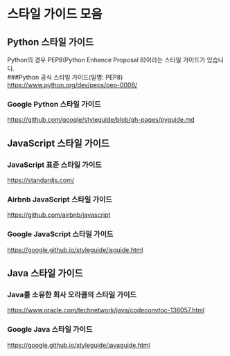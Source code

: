 # 스타일 가이드 모음

## Python 스타일 가이드
Python의 경우 PEP8(Python Enhance Proposal 8)이라는 스타일 가이드가 있습니다.  
###Python 공식 스타일 가이드(일명: PEP8)  
https://www.python.org/dev/peps/pep-0008/

### Google Python 스타일 가이드  
https://github.com/google/styleguide/blob/gh-pages/pyguide.md

## JavaScript 스타일 가이드

### JavaScript 표준 스타일 가이드  
https://standardjs.com/

### Airbnb JavaScript 스타일 가이드  
https://github.com/airbnb/javascript

### Google JavaScript 스타일 가이드  
https://google.github.io/styleguide/jsguide.html

## Java 스타일 가이드
### Java를 소유한 회사 오라클의 스타일 가이드  
https://www.oracle.com/technetwork/java/codeconvtoc-136057.html

### Google Java 스타일 가이드  
https://google.github.io/styleguide/javaguide.html